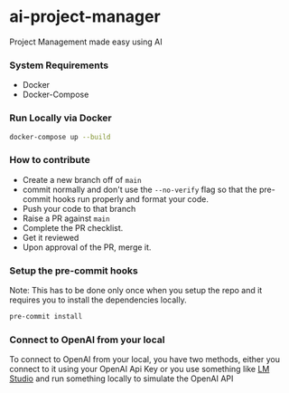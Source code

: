 # ai-project-manager
Project Management made easy using AI

### System Requirements

- Docker
- Docker-Compose

### Run Locally via Docker

```bash
docker-compose up --build
```

### How to contribute

- Create a new branch off of `main`
- commit normally and don't use the `--no-verify` flag so that the pre-commit hooks run properly and format your code.
- Push your code to that branch
- Raise a PR against `main`
- Complete the PR checklist.
- Get it reviewed
- Upon approval of the PR, merge it.

### Setup the pre-commit hooks

Note: This has to be done only once when you setup the repo and it requires you to install the dependencies locally.

```bash
pre-commit install
```

### Connect to OpenAI from your local

To connect to OpenAI from your local, you have two methods, either you connect to it using your OpenAI Api Key or you use something like [LM Studio](https://lmstudio.ai/) and run something locally to simulate the OpenAI API
